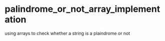 # palindrome_or_not_array_implementation
using arrays to check whether a string is a plaindrome or not
